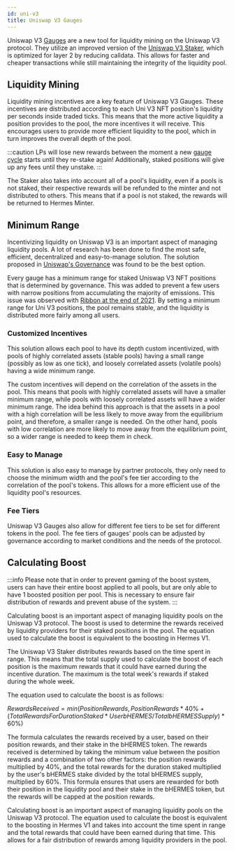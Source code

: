 ```yaml
---
id: uni-v3
title: Uniswap V3 Gauges
---
```


[//]: # (TODO:  Add examples)
[//]: # (TODO:  Link how Talos helps or users can take advantage of it's staked positions)

Uniswap V3 [Gauges](./introduction) are a new tool for liquidity mining on the Uniswap V3 protocol. They utilize an improved version of the [Uniswap V3 Staker](https://docs.uniswap.org/contracts/v3/guides/liquidity-mining/overview), which is optimized for layer 2 by reducing calldata. This allows for faster and cheaper transactions while still maintaining the integrity of the liquidity pool.

## Liquidity Mining

Liquidity mining incentives are a key feature of Uniswap V3 Gauges. These incentives are distributed according to each Uni V3 NFT position's liquidity per seconds inside traded ticks. This means that the more active liquidity a position provides to the pool, the more incentives it will receive. This encourages users to provide more efficient liquidity to the pool, which in turn improves the overall depth of the pool.

:::caution
LPs will lose new rewards between the moment a new [gauge cycle](./introduction/#gauge-cycle) starts until they re-stake again! Additionally, staked positions will give up any fees until they unstake.
:::

The Staker also takes into account all of a pool's liquidity, even if a pools is not staked, their respective rewards will be refunded to the minter and not distributed to others. This means that if a pool is not staked, the rewards will be returned to Hermes Minter.

## Minimum Range

Incentivizing liquidity on Uniswap V3 is an important aspect of managing liquidity pools. A lot of research has been done to find the most safe, efficient, decentralized and easy-to-manage solution. The solution proposed in [Uniswap's Governance](https://gov.uniswap.org/t/consensus-check-should-uniswap-incentivize-liquidity-on-optimism-and-arbitrum/15288/13) was found to be the best option.

Every gauge has a minimum range for staked Uniswap V3 NFT positions that is determined by governance. This was added to prevent a few users with narrow positions from accumulating the majority of emissions. This issue was observed with [Ribbon at the end of 2021](https://medium.com/@revert_finance/onetickdao-eth-and-the-narrow-rangers-f9a376f7f0c9). By setting a minimum range for Uni V3 positions, the pool remains stable, and the liquidity is distributed more fairly among all users.

### Customized Incentives

This solution allows each pool to have its depth custom incentivized, with pools of highly correlated assets (stable pools) having a small range (possibly as low as one tick), and loosely correlated assets (volatile pools) having a wide minimum range.

The custom incentives will depend on the correlation of the assets in the pool. This means that pools with highly correlated assets will have a smaller minimum range, while pools with loosely correlated assets will have a wider minimum range. The idea behind this approach is that the assets in a pool with a high correlation will be less likely to move away from the equilibrium point, and therefore, a smaller range is needed. On the other hand, pools with low correlation are more likely to move away from the equilibrium point, so a wider range is needed to keep them in check.

### Easy to Manage

This solution is also easy to manage by partner protocols, they only need to choose the minimum width and the pool's fee tier according to the correlation of the pool's tokens. This allows for a more efficient use of the liquidity pool's resources.

### Fee Tiers

Uniswap V3 Gauges also allow for different fee tiers to be set for different tokens in the pool. The fee tiers of gauges' pools can be adjusted by governance according to market conditions and the needs of the protocol.

## Calculating Boost

:::info
Please note that in order to prevent gaming of the boost system, users can have their entire boost applied to all pools, but are only able to have 1 boosted position per pool. This is necessary to ensure fair distribution of rewards and prevent abuse of the system.
:::

Calculating boost is an important aspect of managing liquidity pools on the Uniswap V3 protocol. The boost is used to determine the rewards received by liquidity providers for their staked positions in the pool. The equation used to calculate the boost is equivalent to the boosting in Hermes V1.

The Uniswap V3 Staker distributes rewards based on the time spent in range. This means that the total supply used to calculate the boost of each position is the maximum rewards that it could have earned during the incentive duration. The maximum is the total week's rewards if staked during the whole week.

The equation used to calculate the boost is as follows:

$Rewards Received = min(Position Rewards, Position Rewards * 40\% + (Total Rewards For Duration Staked * User bHERMES / Total bHERMES Supply) * 60\%)$

The formula calculates the rewards received by a user, based on their position rewards, and their stake in the bHERMES token. The rewards received is determined by taking the minimum value between the position rewards and a combination of two other factors: the position rewards multiplied by 40%, and the total rewards for the duration staked multiplied by the user's bHERMES stake divided by the total bHERMES supply, multiplied by 60%. This formula ensures that users are rewarded for both their position in the liquidity pool and their stake in the bHERMES token, but the rewards will be capped at the position rewards.

Calculating boost is an important aspect of managing liquidity pools on the Uniswap V3 protocol. The equation used to calculate the boost is equivalent to the boosting in Hermes V1 and takes into account the time spent in range and the total rewards that could have been earned during that time. This allows for a fair distribution of rewards among liquidity providers in the pool.
